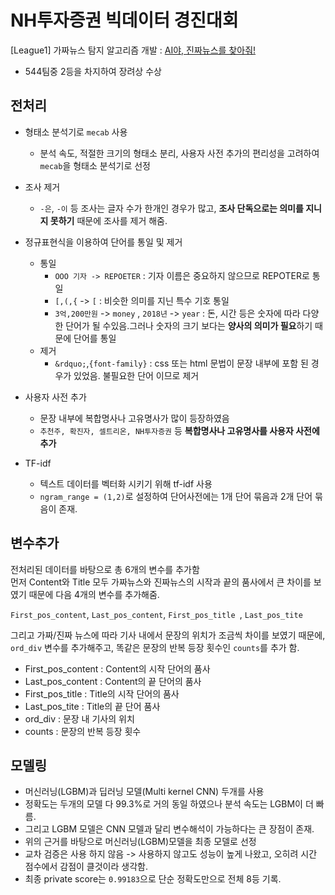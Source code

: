 # NH투자증권 빅데이터 경진대회
  
[League1] 가짜뉴스 탐지 알고리즘 개발 : [AI야, 진짜뉴스를 찾아줘!](https://dacon.io/competitions/official/235658/overview/description/)

- 544팀중 2등을 차지하여 장려상 수상


## 전처리

- 형태소 분석기로 `mecab` 사용
	- 분석 속도, 적절한 크기의 형태소 분리, 사용자 사전 추가의 편리성을 고려하여 `mecab`을 형태소 분석기로 선정
- 조사 제거
	- `-은`, `-이` 등 조사는 글자 수가 한개인 경우가 많고, **조사 단독으로는 의미를 지니지 못하기** 때문에 조사를 제거 해줌.
- 정규표현식을 이용하여 단어를 통일 및 제거
	- 통일
		- `OOO 기자 -> REPOETER` : 기자 이름은 중요하지 않으므로 REPOTER로 통일
		- `[,(,{` -> `[` : 비슷한 의미를 지닌 특수 기호 통일
		- `3억,200만원` -> `money` , `2018년` -> `year` : 돈, 시간 등은 숫자에 따라 다양한 단어가 될 수있음.그러나 숫자의 크기 보다는 **양사의 의미가 필요**하기 때문에 단어를 통일
	- 제거
		- `&rdquo;`,`{font-family}` : css 또는 html 문법이 문장 내부에 포함 된 경우가 있었음. 불필요한 단어 이므로 제거
	
	
- 사용자 사전 추가
	- 문장 내부에 복합명사나 고유명사가 많이 등장하였음
	- `추천주, 확진자, 셀트리온, NH투자증권` 등 **복합명사나 고유명사를 사용자 사전에 추가**

- TF-idf
  - 텍스트 데이터를 벡터화 시키기 위해 tf-idf 사용
  - `ngram_range = (1,2)`로 설정하여 단어사전에는 1개 단어 묶음과 2개 단어 묶음이 존재.

## 변수추가

전처리된 데이터를 바탕으로 총 6개의 변수를 추가함   
먼저 Content와 Title 모두 가짜뉴스와 진짜뉴스의 시작과 끝의 품사에서 큰 차이를 보였기 때문에 다음 4개의 변수를 추가해줌. 
<br/>  

`First_pos_content`, `Last_pos_content`, `First_pos_title `, `Last_pos_tite `  

그리고 가짜/진짜 뉴스에 따라 기사 내에서 문장의 위치가 조금씩 차이를 보였기 때문에, `ord_div` 변수를 추가해주고, 똑같은 문장의 반복 등장 횟수인 `counts`를 추가 함.

- First_pos_content : Content의 시작 단어의 품사
- Last_pos_content : Content의 끝 단어의 품사
- First_pos_title : Title의 시작 단어의 품사
- Last_pos_tite : Title의 끝 단어 품사
- ord_div : 문장 내 기사의 위치
- counts : 문장의 반복 등장 횟수

## 모델링

- 머신러닝(LGBM)과 딥러닝 모델(Multi kernel CNN) 두개를 사용
- 정확도는 두개의 모델 다 99.3%로 거의 동일 하였으나 분석 속도는 LGBM이 더 빠름.
- 그리고 LGBM 모델은 CNN 모델과 달리 변수해석이 가능하다는 큰 장점이 존재.
- 위의 근거를 바탕으로 머신러닝(LGBM)모델을 최종 모델로 선정
- 교차 검증은 사용 하지 않음 -> 사용하지 않고도 성능이 높게 나왔고, 오히려 시간 점수에서 감점이 클것이라 생각함.
- 최종 private score는 `0.99183`으로 단순 정확도만으로 전체 8등 기록.


